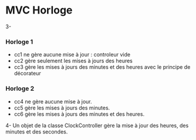 # MVC Horloge

3-  

### Horloge 1
- cc1 ne gère aucune mise à jour : controleur vide
- cc2 gère seulement les mises à jours des heures
- cc3 gère les mises à jours des minutes et des heures avec le principe de décorateur
### Horloge 2
- cc4 ne gère aucune mise à jour.
- cc5 gère les mises à jours des minutes.
- cc6 gère les mises à jours des minutes et des heures.

4- Un objet de la classe ClockController gère la mise à jour des heures, des minutes et des secondes.  
